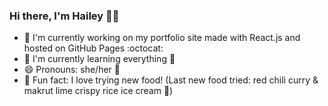 ### Hi there, I'm Hailey 👋:crescent_moon:

- 🔭 I'm currently working on my portfolio site made with React.js and hosted on GitHub Pages :octocat:
- 🌱 I'm currently learning everything :baby:
- 😄 Pronouns: she/her :raising_hand:
- :lemon: Fun fact: I love trying new food! (Last new food tried: red chili curry & makrut lime crispy rice ice cream :ice_cream:)

<!--

- 🔭 I’m currently working on ...
- 🌱 I’m currently learning ...
- 👯 I’m looking to collaborate on ...
- 🤔 I’m looking for help with ...
- 💬 Ask me about ...
- 📫 How to reach me: ...
- 😄 Pronouns: ...
- ⚡ Fun fact: ...
-->
